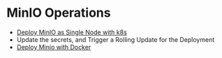 # MinIO Operations

- [Deploy MinIO as Single Node with k8s](https://github.com/ContainerTalks/Minio/blob/main/k8s/single-node/DeployMinioSingleNodeWithK8s.md#deploy-minio-as-single-node-with-k8s)
- Update the secrets, and Trigger a Rolling Update for the Deployment
- [Deploy Minio with Docker]()


